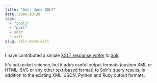 ```yaml
---
title: "Solr does XSLT"
date: 2006-10-20
tags: 
  - "tools"
  - "post"
  - solr
  - xslt
slug: solr-does-xslt
---
```


I have contributed a simple [XSLT response writer](http://wiki.apache.org/solr/XsltResponseWriter) to [Solr](http://incubator.apache.org/solr/).

It's not rocket science, but it adds useful output formats (custom XML or HTML, SVG or any other text-based format) to Solr's query results, in addition to the existing XML, JSON, Python and Ruby output formats.

